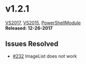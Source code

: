 # v1.2.1

[VS2017](https://marketplace.visualstudio.com/items?itemName=AdamRDriscoll.PowerShellProToolsforVisualStudio2017), [VS2015](https://marketplace.visualstudio.com/items?itemName=AdamRDriscoll.PowerShellProToolsforVisualStudio2015), [PowerShellModule](https://www.powershellgallery.com/packages/PowerShellProTools/1.2.1)  
**Released: 12-26-2017**    


## Issues Resolved

* [\#232](https://github.com/adamdriscoll/poshprotools/issues/232) ImageList does not work

